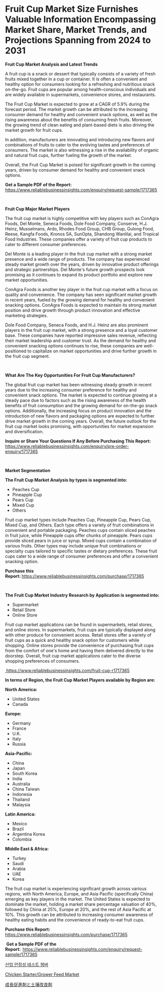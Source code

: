 <p><h1>Fruit Cup Market Size Furnishes Valuable Information Encompassing Market Share, Market Trends, and Projections Spanning from 2024 to 2031</h1></p><p><strong>Fruit Cup Market Analysis and Latest Trends</strong></p>
<p><p>A fruit cup is a snack or dessert that typically consists of a variety of fresh fruits mixed together in a cup or container. It is often a convenient and healthy option for consumers looking for a refreshing and nutritious snack on-the-go. Fruit cups are popular among health-conscious individuals and are widely available in supermarkets, convenience stores, and restaurants.</p><p>The Fruit Cup Market is expected to grow at a CAGR of 5.9% during the forecast period. The market growth can be attributed to the increasing consumer demand for healthy and convenient snack options, as well as the rising awareness about the benefits of consuming fresh fruits. Moreover, the growing trend of clean eating and plant-based diets is also driving the market growth for fruit cups.</p><p>In addition, manufacturers are innovating and introducing new flavors and combinations of fruits to cater to the evolving tastes and preferences of consumers. The market is also witnessing a rise in the availability of organic and natural fruit cups, further fueling the growth of the market.</p><p>Overall, the Fruit Cup Market is poised for significant growth in the coming years, driven by consumer demand for healthy and convenient snack options.</p></p>
<p><strong>Get a Sample PDF of the Report:&nbsp;</strong> <a href="https://www.reliablebusinessinsights.com/enquiry/request-sample/1717365">https://www.reliablebusinessinsights.com/enquiry/request-sample/1717365</a></p>
<p>&nbsp;</p>
<p><strong>Fruit Cup Major Market Players</strong></p>
<p><p>The fruit cup market is highly competitive with key players such as ConAgra Foods, Del Monte, Seneca Foods, Dole Food Company, Conserve, H.J. Heinz, Musselmans, Ardo, Rhodes Food Group, CHB Group, Gulong Food, Reese, Kangfa Foods, Kronos SA, SunOpta, Shandong Wanlilai, and Tropical Food Industries. These companies offer a variety of fruit cup products to cater to different consumer preferences.</p><p>Del Monte is a leading player in the fruit cup market with a strong market presence and a wide range of products. The company has experienced steady market growth over the years, driven by innovative product offerings and strategic partnerships. Del Monte's future growth prospects look promising as it continues to expand its product portfolio and explore new market opportunities.</p><p>ConAgra Foods is another key player in the fruit cup market with a focus on quality and convenience. The company has seen significant market growth in recent years, fueled by the growing demand for healthy and convenient snacking options. ConAgra Foods is expected to maintain its strong market position and drive growth through product innovation and effective marketing strategies.</p><p>Dole Food Company, Seneca Foods, and H.J. Heinz are also prominent players in the fruit cup market, with a strong presence and a loyal customer base. These companies have reported impressive sales revenue, reflecting their market leadership and customer trust. As the demand for healthy and convenient snacking options continues to rise, these companies are well-positioned to capitalize on market opportunities and drive further growth in the fruit cup segment.</p></p>
<p>&nbsp;</p>
<p><strong>What Are The Key Opportunities For Fruit Cup Manufacturers?</strong></p>
<p><p>The global fruit cup market has been witnessing steady growth in recent years due to the increasing consumer preference for healthy and convenient snack options. The market is expected to continue growing at a steady pace due to factors such as the rising awareness of the health benefits of fruit consumption and the growing demand for on-the-go snack options. Additionally, the increasing focus on product innovation and the introduction of new flavors and packaging options are expected to further drive market growth in the coming years. Overall, the future outlook for the fruit cup market looks promising, with opportunities for market expansion and diversification.</p></p>
<p><strong>Inquire or Share Your Questions If Any Before Purchasing This Report:</strong> <a href="https://www.reliablebusinessinsights.com/enquiry/pre-order-enquiry/1717365">https://www.reliablebusinessinsights.com/enquiry/pre-order-enquiry/1717365</a></p>
<p>&nbsp;</p>
<p><strong>Market Segmentation</strong></p>
<p><strong>The Fruit Cup Market Analysis by types is segmented into:</strong></p>
<p><ul><li>Peaches Cup</li><li>Pineapple Cup</li><li>Pears Cup</li><li>Mixed Cup</li><li>Others</li></ul></p>
<p><p>Fruit cup market types include Peaches Cup, Pineapple Cup, Pears Cup, Mixed Cup, and Others. Each type offers a variety of fruit combinations in convenient and portable packaging. Peaches cups contain sliced peaches in fruit juice, while Pineapple cups offer chunks of pineapple. Pears cups provide sliced pears in juice or syrup. Mixed cups contain a combination of various fruits. Other types may include unique fruit combinations or specialty cups tailored to specific tastes or dietary preferences. These fruit cups cater to a wide range of consumer preferences and offer a convenient snacking option.</p></p>
<p><strong>Purchase this Report:&nbsp;</strong><a href="https://www.reliablebusinessinsights.com/purchase/1717365">https://www.reliablebusinessinsights.com/purchase/1717365</a></p>
<p>&nbsp;</p>
<p><strong>The Fruit Cup Market Industry Research by Application is segmented into:</strong></p>
<p><ul><li>Supermarket</li><li>Retail Store</li><li>Online Store</li></ul></p>
<p><p>Fruit cup market applications can be found in supermarkets, retail stores, and online stores. In supermarkets, fruit cups are typically displayed along with other produce for convenient access. Retail stores offer a variety of fruit cups as a quick and healthy snack option for customers while shopping. Online stores provide the convenience of purchasing fruit cups from the comfort of one's home and having them delivered directly to the doorstep. Overall, fruit cup market applications cater to the diverse shopping preferences of consumers.</p></p>
<p><a href="https://www.reliablebusinessinsights.com/fruit-cup-r1717365">&nbsp;https://www.reliablebusinessinsights.com/fruit-cup-r1717365</a></p>
<p><strong>In terms of Region, the Fruit Cup Market Players available by Region are:</strong></p>
<p>
    <p> <strong> North America: </strong>
        <ul>
            <li>United States</li>
            <li>Canada</li>
        </ul>
        </p> 
    <p> <strong> Europe: </strong>
        <ul>
            <li>Germany</li>
            <li>France</li>
            <li>U.K.</li>
            <li>Italy</li>
            <li>Russia</li>
        </ul>
        </p> 
    <p> <strong> Asia-Pacific: </strong>
        <ul>
            <li>China</li>
            <li>Japan</li>
            <li>South Korea</li>
            <li>India</li>
            <li>Australia</li>
            <li>China Taiwan</li>
            <li>Indonesia</li>
            <li>Thailand</li>
            <li>Malaysia</li>
        </ul>
        </p> 
    <p> <strong> Latin America: </strong>
        <ul>
            <li>Mexico</li>
            <li>Brazil</li>
            <li>Argentina Korea</li>
            <li>Colombia</li>
        </ul>
        </p> 
    <p> <strong> Middle East & Africa: </strong>
        <ul>
            <li>Turkey</li>
            <li>Saudi</li>
            <li>Arabia</li>
            <li>UAE</li>
            <li>Korea</li>
        </ul>
    </p>
    </p>
<p><p>The fruit cup market is experiencing significant growth across various regions, with North America, Europe, and Asia Pacific (specifically China) emerging as key players in the market. The United States is expected to dominate the market, holding a market share percentage valuation of 40%, followed by China at 25%, Europe at 20%, and the rest of Asia Pacific at 10%. This growth can be attributed to increasing consumer awareness of healthy eating habits and the convenience of ready-to-eat fruit cups.</p></p>
<p><strong>Purchase this Report: </strong><a href="https://www.reliablebusinessinsights.com/purchase/1717365">https://www.reliablebusinessinsights.com/purchase/1717365</a></p>
<p>&nbsp;<strong>Get a Sample PDF of the Report:&nbsp;&nbsp;</strong><a href="https://www.reliablebusinessinsights.com/enquiry/request-sample/1717365">https://www.reliablebusinessinsights.com/enquiry/request-sample/1717365</a></p>
<p><strong></strong></p>
<p><p><a href="https://github.com/Skyleitney456456/Market-Research-Report-List-2/blob/main/5415695101847.md">산업 안정성 테스트 챔버</a></p><p><a href="https://view.publitas.com/reportprime-1/analyzing-chicken-starter-grower-feed-market-dynamics-and-growth-drivers-and-forecasted-for-period-from-2024-to-2031/">Chicken Starter/Grower Feed Market</a></p><p><a href="https://medium.com/@ameliaordoneza/%E6%88%90%E9%95%B7%E5%88%BA%E6%BF%80%E5%89%A4%E3%81%A8%E5%9C%9F%E5%A3%8C%E6%94%B9%E8%89%AF%E5%89%A4%E5%B8%82%E5%A0%B4%E3%81%AF-%E5%B8%82%E5%A0%B4%E3%82%B7%E3%82%A7%E3%82%A2-%E3%82%B5%E3%82%A4%E3%82%BA-%E3%81%8A%E3%82%88%E3%81%B32031%E5%B9%B4%E3%81%BE%E3%81%A7%E3%81%AE%E4%BA%88%E6%83%B3%E4%BA%88%E6%B8%AC%E3%81%AB%E7%84%A6%E7%82%B9%E3%82%92%E5%BD%93%E3%81%A6%E3%81%A6%E3%81%84%E3%81%BE%E3%81%99-562fa4c4b401">成長促進剤と土壌改良剤</a></p></p>